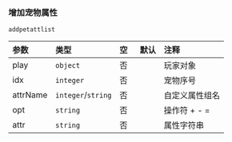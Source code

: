 ### 增加宠物属性

`addpetattlist`

| 参数     | 类型               | 空   | 默认 | 注释           |
| :------- | :----------------- | :--- | :--- | :------------- |
| play     | `object`           | 否   |      | 玩家对象       |
| idx      | `integer`          | 否   |      | 宠物序号       |
| attrName | `integer`/`string` | 否   |      | 自定义属性组名 |
| opt      | `string`           | 否   |      | 操作符 + - =   |
| attr     | `string`           | 否   |      | 属性字符串     |

